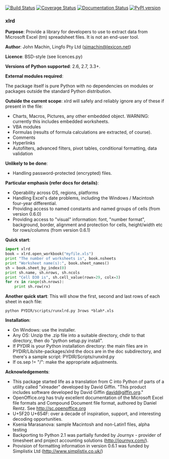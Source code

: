 [![Build Status](https://travis-ci.org/python-excel/xlrd.svg?branch=master)](https://travis-ci.org/python-excel/xlrd)
[![Coverage Status](https://coveralls.io/repos/github/python-excel/xlrd/badge.svg?branch=master)](https://coveralls.io/github/python-excel/xlrd?branch=master)
[![Documentation Status](https://readthedocs.org/projects/xlrd/badge/?version=latest)](http://xlrd.readthedocs.io/en/latest/?badge=latest)
[![PyPI version](https://badge.fury.io/py/xlrd.svg)](https://badge.fury.io/py/xlrd)

### xlrd

**Purpose**: Provide a library for developers to use to extract data from Microsoft Excel (tm) spreadsheet files. It is not an end-user tool.

**Author**: John Machin, Lingfo Pty Ltd (sjmachin@lexicon.net)

**Licence**: BSD-style (see licences.py)

**Versions of Python supported**: 2.6, 2.7, 3.3+.

**External modules required**:

The package itself is pure Python with no dependencies on modules or packages outside the standard Python distribution.

**Outside the current scope**: xlrd will safely and reliably ignore any of these if present in the file:

*   Charts, Macros, Pictures, any other embedded object. WARNING: currently this includes embedded worksheets.
*   VBA modules
*   Formulas (results of formula calculations are extracted, of course).
*   Comments
*   Hyperlinks
*   Autofilters, advanced filters, pivot tables, conditional formatting, data validation

**Unlikely to be done**:

*   Handling password-protected (encrypted) files.

**Particular emphasis (refer docs for details)**:

*   Operability across OS, regions, platforms
*   Handling Excel's date problems, including the Windows / Macintosh four-year differential.
*   Providing access to named constants and named groups of cells (from version 0.6.0)
*   Providing access to "visual" information: font, "number format", background, border, alignment and protection for cells, height/width etc for rows/columns (from version 0.6.1)

**Quick start**:

```python
import xlrd
book = xlrd.open_workbook("myfile.xls")
print "The number of worksheets is", book.nsheets
print "Worksheet name(s):", book.sheet_names()
sh = book.sheet_by_index(0)
print sh.name, sh.nrows, sh.ncols
print "Cell D30 is", sh.cell_value(rowx=29, colx=3)
for rx in range(sh.nrows):
    print sh.row(rx)
```

**Another quick start**: This will show the first, second and last rows of each sheet in each file:

    python PYDIR/scripts/runxlrd.py 3rows *blah*.xls

**Installation**:

*   On Windows: use the installer.
*   Any OS: Unzip the .zip file into a suitable directory, chdir to that directory, then do "python setup.py install".
*   If PYDIR is your Python installation directory: the main files are in PYDIR/Lib/site-packages/xlrd the docs are in the doc subdirectory, and there's a sample script: PYDIR/Scripts/runxlrd.py
*   If os.sep != "/": make the appropriate adjustments.

**Acknowledgements**:

*   This package started life as a translation from C into Python of parts of a utility called "xlreader" developed by David Giffin. "This product includes software developed by David Giffin <david@giffin.org>."
*   OpenOffice.org has truly excellent documentation of the Microsoft Excel file formats and Compound Document file format, authored by Daniel Rentz. See http://sc.openoffice.org
*   U+5F20 U+654F: over a decade of inspiration, support, and interesting decoding opportunities.
*   Ksenia Marasanova: sample Macintosh and non-Latin1 files, alpha testing
*   Backporting to Python 2.1 was partially funded by Journyx - provider of timesheet and project accounting solutions (http://journyx.com/).
*   Provision of formatting information in version 0.6.1 was funded by Simplistix Ltd (http://www.simplistix.co.uk/)
